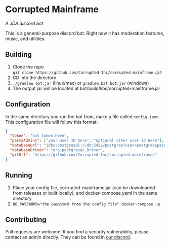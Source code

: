 # Corrupted Mainframe
*A JDA discord bot*

This is a general-purpose discord bot.  Right now it has moderation features, 
music, and utilities.

## Building
1. Clone the repo<br>
 `git clone https://github.com/Corrupted-Inc/corrupted-mainframe.git`
1. CD into the directory
1. `./gradlew bot:jar` (linux/mac) or `gradlew.bat bot:jar` (windows)
1. The output jar will be located at bot/build/libs/corrupted-mainframe.jar

## Configuration
In the same directory you run the bot from, make a file called `config.json`.
This configuration file will follow this format:
```json
{
  "token": "bot token here",
  "permaAdmins": ["your user ID here", "optional other user id here"],
  "databaseUrl": "jdbc:postgresql://db:5432/postgres?user=postgres&password=PASSWORD GOES HERE",
  "databaseDriver": "org.postgresql.Driver",
  "gitUrl": "https://github.com/Corrupted-Inc/corrupted-mainframe/"
}
```

## Running
1. Place your config file, corrupted-mainframe.jar (can be downloaded from releases or built locally), and docker-compose.yaml in the same directory
1. `DB_PASSWORD="the password from the config file" docker-compose up`

## Contributing
Pull requests are welcome!  If you find a security vulnerability, please contact an admin
directly.  They can be found in [our discord](https://discord.gg/WF8HU47PDc).
